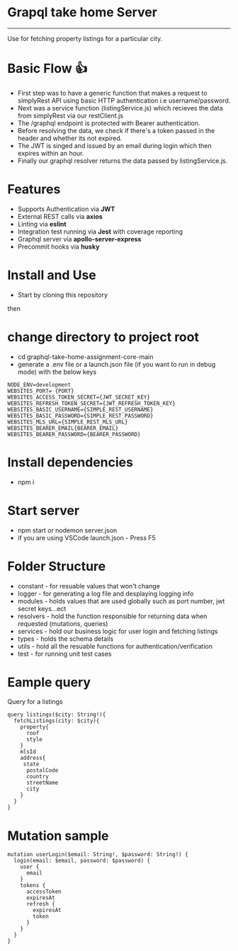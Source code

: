 # Grapql take home Server
___
Use for fetching property listings for a particular city.

# Basic Flow 👍
- First step was to have a generic function that makes a request to simplyRest API using basic HTTP authentication i.e username/password.
- Next was a service function (listingService.js) which recieves the data from simplyRest via our restClient.js
- The /graphql endpoint is protected with Bearer authentication.
- Before resolving the data, we check if there's a token passed in the header and whether its not expired.
- The JWT is singed and issued by an email during login which then expires within an hour.
- Finally our graphql resolver returns the data passed by listingService.js.

# Features
- Supports Authentication via **JWT**
- External REST calls via **axios**
- Linting via **eslint**
- Integration test running via **Jest** with coverage reporting
- Graphql server via **apollo-server-express**
- Precommit hooks via **husky**

# Install and Use
- Start by cloning this repository

then

# change directory to project root
- cd graphql-take-home-assignment-core-main
- generate a .env file or a launch.json file (if you want to run in debug mode) with the below keys

```
NODE_ENV=development
WEBSITES_PORT= {PORT}
WEBSITES_ACCESS_TOKEN_SECRET={JWT_SECRET_KEY}
WEBSITES_REFRESH_TOKEN_SECRET={JWT_REFRESH_TOKEN_KEY}
WEBSITES_BASIC_USERNAME={SIMPLE_REST_USERNAME}
WEBSITES_BASIC_PASSWORD={SIMPLE_REST_PASSWORD}
WEBSITES_MLS_URL={SIMPLE_REST_MLS_URL}
WEBSITES_BEARER_EMAIL{BEARER_EMAIL}
WEBSITES_BEARER_PASSWORD={BEARER_PASSWORD}
```

# Install dependencies
- npm i

# Start server
- npm start or nodemon server.json
- if you are using VSCode launch.json - Press F5

  
# Folder Structure
- constant - for resuable values that won't change
- logger - for generating a log file and desplaying logging info
- modules - holds values that are used globally such as port number, jwt secret keys...ect
- resolvers - hold the function responsible for returning data when requested (mutations, queries)
- services - hold our business logic for user login and fetching listings
- types - holds the schema details
- utils - hold all the resuable functions for authentication/verification
- test - for running unit test cases  

# Eample query
Query for a listings
```
query listings($city: String!){
  fetchListings(city: $city){
    property{
      roof
      style
    }
    mlsId
    address{
     state
      postalCode
      country
      streetName
      city
    }
  } 
}
```
# Mutation sample
```
mutation userLogin($email: String!, $password: String!) {
  login(email: $email, password: $password) {
    user {
      email
    }
    tokens {
      accessToken
      expiresAt
      refresh {
        expiresAt
        token
      }
    }
  }
}
```
